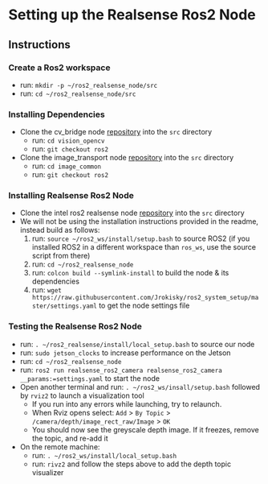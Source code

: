 # Setting up the Realsense Ros2 Node

## Instructions

### Create a Ros2 workspace
  * run: `mkdir -p ~/ros2_realsense_node/src`
  * run: `cd ~/ros2_realsense_node/src`
  
### Installing Dependencies
  * Clone the cv_bridge node [repository][2] into the `src` directory
    * run: `cd vision_opencv`
    * run: `git checkout ros2`
  * Clone the image_transport node [repository][4] into the `src` directory
    * run: `cd image_common`
    * run: `git checkout ros2`
  
### Installing Realsense Ros2 Node
  * Clone the intel ros2 realsense node [repository][1] into the `src` directory
  * We will not be using the installation instructions provided in the readme, instead build as follows:
    1. run: `source ~/ros2_ws/install/setup.bash` to source ROS2 (if you installed ROS2 in a different workspace than `ros_ws`, use the source script from there)
    2. run: `cd ~/ros2_realsense_node` 
    3. run: `colcon build --symlink-install` to build the node & its dependencies
    4. run: `wget https://raw.githubusercontent.com/Jrokisky/ros2_system_setup/master/settings.yaml` to get the node settings file

### Testing the Realsense Ros2 Node
  * run: `. ~/ros2_realsense/install/local_setup.bash` to source our node
  * run: `sudo jetson_clocks` to increase performance on the Jetson
  * run: `cd ~/ros2_realsense_node`
  * run: `ros2 run realsense_ros2_camera realsense_ros2_camera __params:=settings.yaml` to start the node
  * Open another terminal and run: `. ~/ros2_ws/insall/setup.bash` followed by `rviz2` to launch a visualization tool
    * If you run into any errors while launching, try to relaunch.
    * When Rviz opens select: `Add` > `By Topic` > `/camera/depth/image_rect_raw/Image` > `OK`
    * You should now see the greyscale depth image. If it freezes, remove the topic, and re-add it
  * On the remote machine:
    * run: `. ~/ros2_ws/install/local_setup.bash`
    * run: `rivz2` and follow the steps above to add the depth topic visualizer

[1]:https://github.com/intel/ros2_intel_realsense.git
[2]:https://github.com/ros-perception/vision_opencv
[3]:https://github.com/ros-perception/vision_opencv/tree/ros2/cv_bridge
[4]:https://github.com/ros-perception/image_common/tree/ros2
